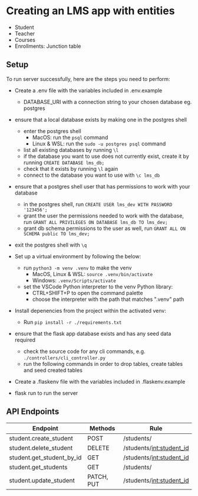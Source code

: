 # Creating an LMS app with entities

- Student
- Teacher
- Courses
- Enrollments: Junction table

## Setup

To run server successfully, here are the steps you need to perform:

- Create a .env file with the variables included in .env.example
  - DATABASE_URI with a connection string to your chosen database eg. postgres

- ensure that a local database exists by making one in the postgres shell
  - enter the postgres shell
    - MacOS: run the `psql` command
    - Linux & WSL: run the `sudo -u postgres psql` command
  - list all existing databases by running `\l`
  - if the database you want to use does not currently exist, create it by running `CREATE DATABASE lms_db;`
  - check that it exists by running `\l` again
  - connect to the database you want to use with `\c lms_db`
- ensure that a postgres shell user that has permissions to work with your database
  - in the postgres shell, run `CREATE USER lms_dev WITH PASSWORD '123456';`
  - grant the user the permissions needed to work with the database, run `GRANT ALL PRIVILEGES ON DATABASE lms_db TO lms_dev;`
  - grant db schema permissions to the user as well, run `GRANT ALL ON SCHEMA public TO lms_dev;`
- exit the postgres shell with `\q`

- Set up a virtual environment by following the below:
  - run `python3 -m venv .venv` to make the venv
    - MacOS, Linux & WSL: `source .venv/bin/activate`
    - Windows: `.venv/Scripts/activate`
  - set the VSCode Python interpreter to the venv Python library:
    - CTRL+SHIFT+P to open the command palette
    - choose the interpreter with the path that matches ".venv" path
- Install depenencies from the project within the activated venv:
  - Run `pip install -r ./requirements.txt`

- ensure that the flask app database exists and has any seed data required
  - check the source code for any cli commands, e.g. `./controllers/cli_controller.py`
  - run the following commands in order to drop tables, create tables and seed created tables

- Create a .flaskenv file with the variables included in .flaskenv.example
- flask run to run the server

## API Endpoints

|Endpoint                 |  Methods  |   Rule |
|------------------------- | ---------- | --------------------------|
|student.create_student     |POST |       /students/                |
|student.delete_student     |DELETE|      /students/<int:student_id>|
|student.get_student_by_id  |GET    |     /students/<int:student_id>|
|student.get_students       |GET     |    /students/                |
|student.update_student     |PATCH, PUT|  /students/<int:student_id>|